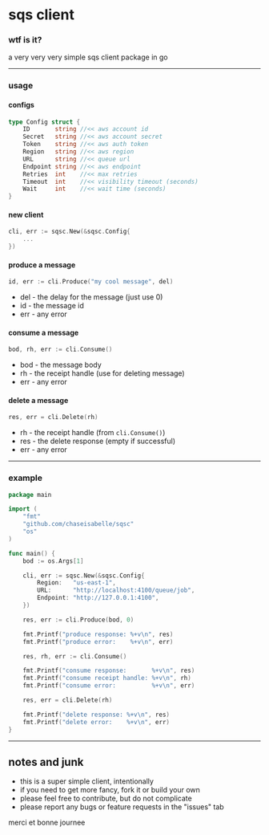 # sqs client

### wtf is it?
a very very very simple sqs client package in go

---

### usage

#### configs
```go
type Config struct {
	ID       string //<< aws account id
	Secret   string //<< aws account secret
	Token    string //<< aws auth token
	Region   string //<< aws region
	URL      string //<< queue url
	Endpoint string //<< aws endpoint
	Retries  int    //<< max retries
	Timeout  int    //<< visibility timeout (seconds)
	Wait     int    //<< wait time (seconds)
}
```

#### new client
```go
cli, err := sqsc.New(&sqsc.Config{
    ...
})
```

#### produce a message
```go
id, err := cli.Produce("my cool message", del)
```
- del - the delay for the message (just use 0)
- id - the message id
- err - any error

#### consume a message
```go
bod, rh, err := cli.Consume()
```
- bod - the message body
- rh - the receipt handle (use for deleting message)
- err - any error

#### delete a message
```go
res, err = cli.Delete(rh)
```
- rh - the receipt handle (from `cli.Consume()`)
- res - the delete response (empty if successful)
- err - any error

---

### example
```go
package main

import (
	"fmt"
	"github.com/chaseisabelle/sqsc"
	"os"
)

func main() {
	bod := os.Args[1]

	cli, err := sqsc.New(&sqsc.Config{
		Region:   "us-east-1",
		URL:      "http://localhost:4100/queue/job",
		Endpoint: "http://127.0.0.1:4100",
	})

	res, err := cli.Produce(bod, 0)

	fmt.Printf("produce response: %+v\n", res)
	fmt.Printf("produce error:    %+v\n", err)

	res, rh, err := cli.Consume()

	fmt.Printf("consume response:       %+v\n", res)
	fmt.Printf("consume receipt handle: %+v\n", rh)
	fmt.Printf("consume error:          %+v\n", err)

	res, err = cli.Delete(rh)

	fmt.Printf("delete response: %+v\n", res)
	fmt.Printf("delete error:    %+v\n", err)
}
```

---

## notes and junk
- this is a super simple client, intentionally
- if you need to get more fancy, fork it or build your own
- please feel free to contribute, but do not complicate
- please report any bugs or feature requests in the "issues" tab

merci et bonne journee